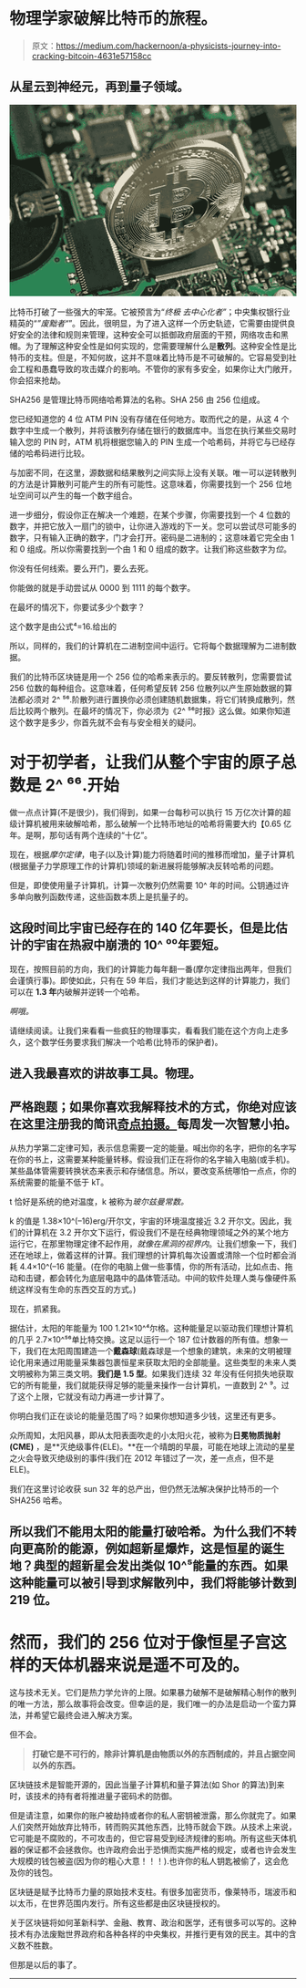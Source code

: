 # 物理学家破解比特币的旅程。

> 原文：<https://medium.com/hackernoon/a-physicists-journey-into-cracking-bitcoin-4631e57158cc>

## 从星云到神经元，再到量子领域。

![](img/61796b21a17651fccee5145881712d51.png)

比特币打破了一些强大的牢笼。它被预言为“*终极* *去中心化者”*；中央集权银行业精英的“*”废黜者“*”。因此，很明显，为了进入这样一个历史轨迹，它需要由提供良好安全的法律和规则来管理，这种安全可以抵御政府层面的干预，网络攻击和黑帽。为了理解这种安全性是如何实现的，您需要理解什么是**散列**。这种安全性是比特币的支柱。但是，不知何故，这并不意味着比特币是不可破解的。它容易受到社会工程和愚蠢导致的攻击媒介的影响。不管你的家有多安全，如果你让大门敞开，你会招来抢劫。

SHA256 是管理比特币网络哈希算法的名称。SHA 256 由 256 位组成。

您已经知道您的 4 位 ATM PIN 没有存储在任何地方。取而代之的是，从这 4 个数字中生成一个散列，并将该散列存储在银行的数据库中。当您在执行某些交易时输入您的 PIN 时，ATM 机将根据您输入的 PIN 生成一个哈希码，并将它与已经存储的哈希码进行比较。

与加密不同，在这里，源数据和结果散列之间实际上没有关联。唯一可以逆转散列的方法是计算散列可能产生的所有可能性。这意味着，你需要找到一个 256 位地址空间可以产生的每一个数字组合。

进一步细分，假设你正在解决一个难题，在某个步骤，你需要找到一个 4 位数的数字，并把它放入一扇门的锁中，让你进入游戏的下一关。您可以尝试尽可能多的数字，只有输入正确的数字，门才会打开。密码是二进制的；这意味着它完全由 1 和 0 组成。所以你需要找到一个由 1 和 0 组成的数字。让我们称这些数字为*位*。

你没有任何线索。要么开门，要么去死。

你能做的就是手动尝试从 0000 到 1111 的每个数字。

在最坏的情况下，你要试多少个数字？

这个数字是由公式⁴=16.给出的

所以，同样的，我们的计算机在二进制空间中运行。它将每个数据理解为二进制数据。

我们的比特币区块链是用一个 256 位的哈希来表示的。要反转散列，您需要尝试 256 位数的每种组合。这意味着，任何希望反转 256 位散列以产生原始数据的算法都必须对 2^ ⁵⁶.阶散列进行置换你必须创建随机数据集，将它们转换成散列，然后比较两个散列。在最坏的情况下，你必须为《2^ ⁵⁶时报》这么做。如果你知道这个数字是多少，你首先就不会有与安全相关的疑问。

# 对于初学者，让我们从整个宇宙的原子总数是 2^ ⁶⁶.开始

做一点点计算(不是很少)，我们得到，如果一台每秒可以执行 15 万亿次计算的超级计算机被用来破解哈希，那么破解一个比特币地址的哈希将需要大约【0.65 亿年。是啊，那句话有两个连续的“十亿”。

现在，根据*摩尔定律*，电子(以及计算)能力将随着时间的推移而增加，量子计算机(根据量子力学原理工作的计算机)领域的新进展将能够解决反转哈希的问题。

但是，即使使用量子计算机，计算一次散列仍然需要 10^ 年的时间。公钥通过许多单向散列函数传递，这些函数本质上是抗量子的。

## 这段时间比宇宙已经存在的 140 亿年要长，但是比估计的宇宙在热寂中崩溃的 10^ ⁰⁰年要短。

现在，按照目前的方向，我们的计算能力每年翻一番(摩尔定律指出两年，但我们会谨慎行事)。即使如此，只有在 59 年后，我们才能达到这样的计算能力，我们可以在 **1.3 年**内破解并逆转一个哈希。

*啊哦。*

请继续阅读。让我们来看看一些疯狂的物理事实，看看我们能在这个方向上走多久，这个数学任务要求我们解决一个哈希(比特币的保护者)。

## 进入我最喜欢的讲故事工具。物理。

## 严格跑题；如果你喜欢我解释技术的方式，你绝对应该在这里注册我的简讯[奇点拍摄。](https://singularity.substack.com)每周发一次智慧小拍。

从热力学第二定律可知，表示信息需要一定的能量。喊出你的名字，把你的名字写在你的书上，这需要某种能量转移。假设我们正在将你的名字输入电脑(或手机)。某些晶体管需要转换状态来表示和存储信息。所以，要改变系统哪怕一点点，你的系统需要的能量不低于 kT。

t 恰好是系统的绝对温度，k 被称为*玻尔兹曼常数。*

k 的值是 1.38×10^(–16)erg/开尔文，宇宙的环境温度接近 3.2 开尔文。因此，我们的计算机在 3.2 开尔文下运行，假设我们不是在经典物理领域之外的某个地方运行它，在那里物理定律不起作用，*就像在黑洞的视界内*。让我们想象一下，我们还在地球上，做着这样的计算。我们理想的计算机每次设置或清除一个位时都会消耗 4.4×10^(–16 能量。(在你的电脑上做一些事情，你的所有活动，比如点击、拖动和击键，都会转化为底层电路中的晶体管活动。中间的软件处理人类与像硬件系统这样没有生命的东西交互的方式。)

现在，抓紧我。

据估计，太阳的年能量为 100 1.21×10^⁴尔格。这种能量足以驱动我们理想计算机的几乎 2.7×10^⁵⁶单比特交换。这足以运行一个 187 位计数器的所有值。想象一下，我们在太阳周围建造一个**戴森球**(戴森球是一个想象的建筑，未来的文明被理论化用来通过用能量采集器包裹恒星来获取太阳的全部能量。这些类型的未来人类文明被称为第三类文明。**我们是 1.5 型**。如果我们连续 32 年没有任何损失地获取它的所有能量，我们就能获得足够的能量来操作一台计算机，一直数到 2^ ⁹。过了这个上限，它就没有动力再进一步计算了。

你明白我们正在谈论的能量范围了吗？如果你想知道多少钱，这里还有更多。

众所周知，太阳风暴，即从太阳表面吹走的小太阳火花，被称为**日冕物质抛射(CME)** ，是**灭绝级事件(ELE)。**在一个晴朗的早晨，可能在地球上流动的星星之火会导致灭绝级别的事件(我们在 2012 年错过了一次，差一点点，但不是 ELE)。

我们在这里讨论收获 sun 32 年的总产出，但仍然无法解决保护比特币的一个 SHA256 哈希。

## 所以我们不能用太阳的能量打破哈希。为什么我们不转向更高阶的能源，例如超新星爆炸，这是恒星的诞生地？典型的超新星会发出类似 10^⁵能量的东西。如果这种能量可以被引导到求解散列中，我们将能够计数到 219 位。

# 然而，我们的 256 位对于像恒星子宫这样的天体机器来说是遥不可及的。

这与技术无关。它们是热力学允许的上限。如果暴力破解不是破解精心制作的散列的唯一方法，那么故事将会改变。但幸运的是，我们唯一的办法是启动一个蛮力算法，并希望它最终会进入解决方案。

但不会。

> **打破它是不可行的，除非计算机是由物质以外的东西制成的，并且占据空间以外的东西。**

区块链技术是智能开源的，因此当量子计算机和量子算法(如 Shor 的算法)到来时，该技术的持有者将推进量子密码术的防御。

但是请注意，如果你的账户被劫持或者你的私人密钥被泄露，那么你就完了。如果人们突然开始放弃比特币，转而购买其他东西，比特币就会下跌。从技术上来说，它可能是不腐败的，不可攻击的，但它容易受到经济规律的影响。所有这些天体机器的保证都不会拯救你。也许政府会出于恐惧而实施严格的规定，或者也许会发生大规模的钱包被盗(因为你的粗心大意！！！).也许你的私人钥匙被偷了，这会危及你的钱包。

区块链是赋予比特币力量的原始技术支柱。有很多加密货币，像莱特币，瑞波币和以太币，在世界范围内发行。所有这些都是由区块链授权的。

关于区块链将如何革新科学、金融、教育、政治和医学，还有很多可以写的。这种技术有办法废黜世界政府和各种各样的中央集权，并推行更有效的民主。其中的含义数不胜数。

但那是以后的事了。

______________________